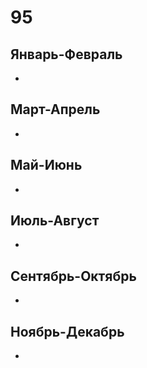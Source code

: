 # 95
## Январь-Февраль	
*   
	
## Март-Апрель	
*   

	
## Май-Июнь	
*   

	
## Июль-Август	
*   

	
## Сентябрь-Октябрь	
*   

	
## Ноябрь-Декабрь	
*   
